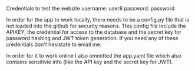 Credentials to test the website
username: user8
password: password

In order for the app to work locally, there needs to be a config.py file that is not loaded into the github for security reasons. This config file include the APIKEY, the credential for access to the database and the secret key for password hashing and JWT token generation. If you need any of these credentials don't hesistate to email me.

In order for it to work online I also ommitted the app.yaml file which also contains sensitivie info (like the API key and the secret key for JWT).